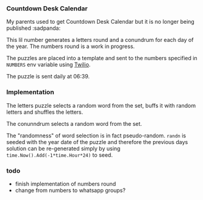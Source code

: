 ### Countdown Desk Calendar
My parents used to get Countdown Desk Calendar but it is no longer being published :sadpanda:

This lil number generates a letters round and a conundrum for each day of the year. The numbers round is a work in progress.

The puzzles are placed into a template and sent to the numbers specified in `NUMBERS` env variable using [Twilio](https://www.twilio.com/).

The puzzle is sent daily at 06:39.

### Implementation
The letters puzzle selects a random word from the set, buffs it with random letters and shuffles the letters.

The conunndrum selects a random word from the set.

The "randomness" of word selection is in fact pseudo-random. `randn` is seeded with the year date of the puzzle and therefore the previous days solution can be re-generated simply by using `time.Now().Add(-1*time.Hour*24)` to seed. 

### todo
- finish implementation of numbers round
- change from numbers to whatsapp groups?
